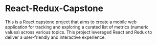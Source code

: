 # React-Redux-Capstone
This is a React capstone project that aims to create a mobile web application for tracking and exploring a curated list of metrics (numeric values) across various topics. This project leveraged React and Redux to deliver a user-friendly and interactive experience.
